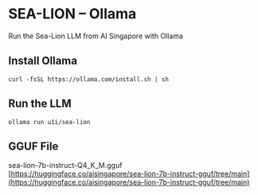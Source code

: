 # SEA-LION – Ollama

Run the Sea-Lion LLM from AI Singapore with Ollama


## Install Ollama

`curl -fsSL https://ollama.com/install.sh | sh`

## Run the LLM

`ollama run u1i/sea-lion`

## GGUF File

sea-lion-7b-instruct-Q4_K_M.gguf [https://huggingface.co/aisingapore/sea-lion-7b-instruct-gguf/tree/main](https://huggingface.co/aisingapore/sea-lion-7b-instruct-gguf/tree/main)